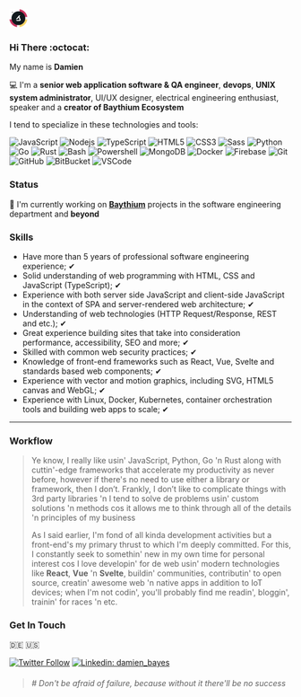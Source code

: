 <img width="32" height="32" src="https://raw.githubusercontent.com/damien-bayes/damien-bayes/faac3b99da1adcabb80f72ea07fa08a9924b877c/baythium-logo-43d172db-190f-49a9-9e9c-57c52d5ff6c1.svg"/>

### Hi There :octocat:

My name is **Damien**

:computer: I'm a **senior web application software & QA engineer**, **devops**, **UNIX system administrator**, UI/UX designer, electrical engineering enthusiast, speaker and a **creator of Baythium Ecosystem**

I tend to specialize in these technologies and tools:

![JavaScript](https://img.shields.io/badge/-JavaScript-black?style=flat-square&logo=javascript)
![Nodejs](https://img.shields.io/badge/-Nodejs-339933?style=flat-square&logo=Node.js&logoColor=white)
![TypeScript](https://img.shields.io/badge/-TypeScript-007ACC?style=flat-square&logo=typescript)
![HTML5](https://img.shields.io/badge/-HTML5-E34F26?style=flat-square&logo=html5&logoColor=white)
![CSS3](https://img.shields.io/badge/-CSS3-1572B6?style=flat-square&logo=css3)
![Sass](https://img.shields.io/badge/-Sass-CC6699?style=flat-square&logo=sass&logoColor=white)
![Python](https://img.shields.io/badge/-Python-black?style=flat-square&logo=python)
![Go](https://img.shields.io/badge/-Go-black?style=flat-square&logo=go)
![Rust](https://img.shields.io/badge/-Rust-black?style=flat-square&logo=rust)
![Bash](https://img.shields.io/badge/-Bash-black?style=flat-square&logo=bash)
![Powershell](https://img.shields.io/badge/-Powershell-black?style=flat-square&logo=powershell)
![MongoDB](https://img.shields.io/badge/-MongoDB-black?style=flat-square&logo=mongodb)
![Docker](https://img.shields.io/badge/-Docker-2496ED?style=flat-square&logo=docker&logoColor=white)
![Firebase](https://img.shields.io/badge/Firebase-FFCA28?style=flat-square&logo=firebase&logoColor=white)
![Git](https://img.shields.io/badge/-Git-black?style=flat-square&logo=git)
![GitHub](https://img.shields.io/badge/-GitHub-181717?style=flat-square&logo=github)
![BitBucket](https://img.shields.io/badge/-BitBucket-darkblue?style=flat-square&logo=bitbucket)
![VSCode](https://img.shields.io/badge/-VSCode-007ACC?style=flat-square&logo=visual-studio-code&logoColor=white)

### Status

🔭 I'm currently working on [**Baythium**](https://baythium.com) projects in the software engineering department and **beyond**

### Skills

- Have more than 5 years of professional software engineering experience; ✔
- Solid understanding of web programming with HTML, CSS and JavaScript (TypeScript); ✔
- Experience with both server side JavaScript and client-side JavaScript in the context of SPA and server-rendered web architecture; ✔
- Understanding of web technologies (HTTP Request/Response, REST and etc.); ✔
- Great experience building sites that take into consideration performance, accessibility, SEO and more; ✔
- Skilled with common web security practices; ✔
- Knowledge of front-end frameworks such as React, Vue, Svelte and standards based web components; ✔
- Experience with vector and motion graphics, including SVG, HTML5 canvas and WebGL; ✔
- Experience with Linux, Docker, Kubernetes, container orchestration tools and building web apps to scale; ✔

---

### Workflow

> Ye know, I really like usin' JavaScript, Python, Go 'n Rust along with cuttin'-edge frameworks that accelerate my productivity as never before, however if there's no need to use either a library or framework, then I don’t. Frankly, I don’t like to complicate things with 3rd party libraries 'n I tend to solve de problems usin' custom solutions 'n methods cos it allows me to think through all of the details 'n principles of my business
>
> As I said earlier, I'm fond of all kinda development activities but a front-end's my primary thrust to which I'm deeply committed. For this, I constantly seek to somethin' new in my own time for personal interest cos I love developin' for de web usin' modern technologies like **React**, **Vue** 'n **Svelte**, buildin' communities, contributin' 
to open source, creatin' awesome web 'n native apps in addition to IoT devices; when I'm not codin', you'll probably find me readin', bloggin', trainin' for races 'n etc.

### Get In Touch

:de: :us:

[![Twitter Follow](https://img.shields.io/twitter/follow/damien_bayes?style=social)](https://twitter.com/damien_bayes)
[![Linkedin: damien_bayes](https://img.shields.io/badge/-Linkedin-blue?style=flat-square&logo=Linkedin&logoColor=white&link=https://www.linkedin.com/in/damien-bayes)](https://www.linkedin.com/in/damien-bayes)


> ###### \# Don't be afraid of failure, because without it there'll be no success

